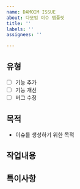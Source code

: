 ```yaml
---
name: DAMOIM ISSUE
about: 다모임 이슈 템플릿
title: ''
labels: ''
assignees: ''

---
```

<!--
## 필수 
- 이슈 생성시 마일드스톤 연결은 필수이고 선택된 마일드 스톤은 지켜야 한다!!!!
-->

## 유형
- [ ] 기능 추가
- [ ] 기능 개선
- [ ] 버그 수정

## 목적
- 이슈를 생성하기 위한 목적

## 작업내용
<!--
ex.
- [ ] 게시판 가져오기
- [ ] 게시판 수정하기
- [ ] 게시판 생성하기
- [ ] 게시판 삭제하기 
-->

## 특이사항
<!--
ex.
- 리팩토링 하다 보니 이전에 완료된 코드도 수정하게 되었습니다. 
-->
